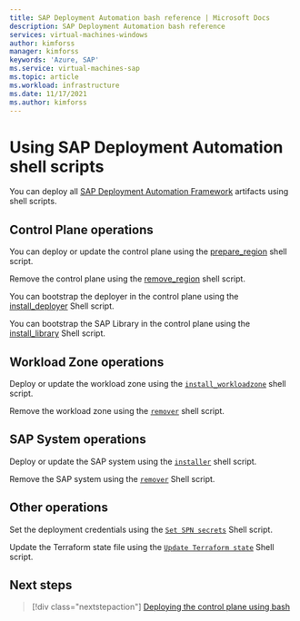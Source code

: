 ```yaml
---
title: SAP Deployment Automation bash reference | Microsoft Docs
description: SAP Deployment Automation bash reference
services: virtual-machines-windows
author: kimforss
manager: kimforss
keywords: 'Azure, SAP'
ms.service: virtual-machines-sap
ms.topic: article
ms.workload: infrastructure
ms.date: 11/17/2021
ms.author: kimforss
---
```


# Using SAP Deployment Automation shell scripts

You can deploy all [SAP Deployment Automation Framework](automation-deployment-framework.md) artifacts using shell scripts.

## Control Plane operations

You can deploy or update the control plane using the [prepare_region](bash/automation-prepare-region.md) shell script.

Remove the control plane using the [remove_region](bash/automation-remove-region.md) shell script.

You can bootstrap the deployer in the control plane using the [install_deployer](bash/automation-install_deployer.md) Shell script.

You can bootstrap the SAP Library in the control plane using the [install_library](bash/automation-install_library.md) Shell script.

## Workload Zone operations

Deploy or update the workload zone using the [`install_workloadzone`](bash/automation-install_workloadzone.md) shell script.

Remove the workload zone using the [`remover`](bash/automation-remover.md) shell script.


## SAP System operations

Deploy or update the SAP system using the [`installer`](bash/automation-installer.md) shell script.

Remove the SAP system using the [`remover`](bash/automation-remover.md)  Shell script.


## Other operations

Set the deployment credentials using the
[`Set SPN secrets`](bash/automation-set-secrets.md) Shell script.

Update the Terraform state file using the
[`Update Terraform state`](bash/automation-advanced_state_management.md) Shell script.

## Next steps

> [!div class="nextstepaction"]
> [Deploying the control plane using bash](bash/automation-prepare-region.md)
